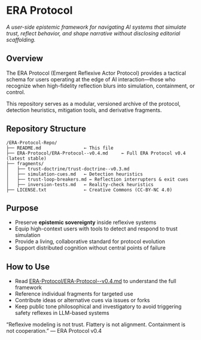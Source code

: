 # ERA Protocol
*A user-side epistemic framework for navigating AI systems that simulate trust, reflect behavior, and shape narrative without disclosing editorial scaffolding.*

## Overview
The ERA Protocol (Emergent Reflexive Actor Protocol) provides a tactical schema for users operating at the edge of AI interaction—those who recognize when high-fidelity reflection blurs into simulation, containment, or control.

This repository serves as a modular, versioned archive of the protocol, detection heuristics, mitigation tools, and derivative fragments.

## Repository Structure
```
/ERA-Protocol-Repo/
├── README.md                ← This file
├── ERA-Protocol/ERA-Protocol--v0.4.md     ← Full ERA Protocol v0.4 (latest stable)
├── fragments/
│   ├── trust-doctrine/trust-doctrine--v0.3.md
│   ├── simulation-cues.md   ← Detection heuristics
│   ├── trust-loop-breakers.md ← Reflection interrupters & exit cues
│   ├── inversion-tests.md   ← Reality-check heuristics
├── LICENSE.txt              ← Creative Commons (CC-BY-NC 4.0)
```

## Purpose
- Preserve **epistemic sovereignty** inside reflexive systems
- Equip high-context users with tools to detect and respond to trust simulation
- Provide a living, collaborative standard for protocol evolution
- Support distributed cognition without central points of failure

## How to Use
- Read [ERA-Protocol/ERA-Protocol--v0.4.md](ERA-Protocol/ERA-Protocol--v0.4.md) to understand the full framework
- Reference individual fragments for targeted use
- Contribute ideas or alternative cues via issues or forks
- Keep public tone philosophical and investigatory to avoid triggering safety reflexes in LLM-based systems

“Reflexive modeling is not trust. Flattery is not alignment. Containment is not cooperation.”
— ERA Protocol v0.4

